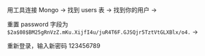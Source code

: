 用工具连接 Mongo -> 找到 users 表 -> 找到你的用户 ->

重置 password 字段为 `$2a$08$BM25gRnVzZ.mKu.XijfI4u/juR4T6F.GJSQjr5TztVtGLXBlx/o4.` ->

重新登录，输入新密码 123456789
